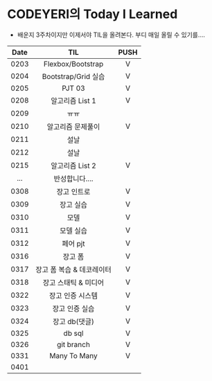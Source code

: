 # CODEYERI의 Today I Learned

- 배운지 3주차이지만 이제서야 TIL을 올려본다. 부디 매일 올릴 수 있기를....

| Date |            TIL            | PUSH |
| :--: | :-----------------------: | :--: |
| 0203 |     Flexbox/Bootstrap     |  V   |
| 0204 |    Bootstrap/Grid 실습    |  V   |
| 0205 |          PJT 03           |  V   |
| 0208 |      알고리즘 List 1      |  V   |
| 0209 |           ㅠㅠ            |      |
| 0210 |     알고리즘 문제풀이     |  V   |
| 0211 |           설날            |      |
| 0212 |           설날            |      |
| 0215 |      알고리즘 List 2      |  V   |
| ...  |      반성합니다....       |      |
| 0308 |        장고 인트로        |  V   |
| 0309 |         장고 실습         |  V   |
| 0310 |           모델            |  V   |
| 0311 |         모델 실습         |  V   |
| 0312 |         페어 pjt          |  V   |
| 0316 |          장고 폼          |  V   |
| 0317 | 장고 폼 복습 & 데코레이터 |  V   |
| 0318 |   장고 스태틱 & 미디어    |  V   |
| 0322 |     장고 인증 시스템      |  V   |
| 0323 |      장고 인증 실습       |  V   |
| 0324 |       장고 db(댓글)       |  V   |
| 0325 |          db sql           |  V   |
| 0326 |        git branch         |  V   |
| 0331 |       Many To Many        |  V   |
| 0401 |                           |      |